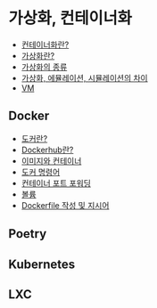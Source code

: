 # 가상화, 컨테이너화
- [컨테이너화란?]()
- [가상화란?]()
- [가상화의 종류]()
- [가상화, 에뮬레이션, 시뮬레이션의 차이]()
- [VM]()
## Docker
- [도커란?]()
- [Dockerhub란?]()
- [이미지와 컨테이너]()
- [도커 명령어]()
- [컨테이너 포트 포워딩]()
- [볼륨]()
- [Dockerfile 작성 및 지시어]()
## Poetry
## Kubernetes
## LXC